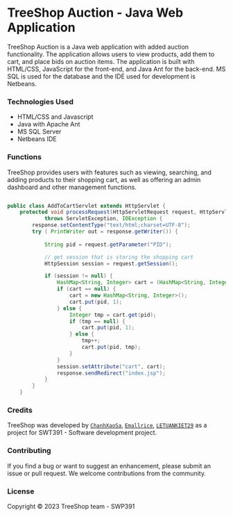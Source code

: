 # TreeShop Auction - Java Web Application

TreeShop Auction is a Java web application with added auction functionality. The application allows users to view products, add them to cart, and place bids on auction items. The application is built with HTML/CSS, JavaScript for the front-end, and Java Ant for the back-end. MS SQL is used for the database and the IDE used for development is Netbeans.



### Technologies Used

* HTML/CSS and Javascript 
* Java with Apache Ant
* MS SQL Server
* Netbeans IDE

### Functions

TreeShop provides users with features such as viewing, searching, and adding products to their shopping cart, as well as offering an admin dashboard and other management functions.

```java

public class AddToCartServlet extends HttpServlet {
    protected void processRequest(HttpServletRequest request, HttpServletResponse response)
            throws ServletException, IOException {
        response.setContentType("text/html;charset=UTF-8");
        try ( PrintWriter out = response.getWriter()) {
            
            String pid = request.getParameter("PID");

            // get session that is storing the shopping cart
            HttpSession session = request.getSession();

            if (session != null) {
                HashMap<String, Integer> cart = (HashMap<String, Integer>) session.getAttribute("cart");
                if (cart == null) {   
                    cart = new HashMap<String, Integer>();
                    cart.put(pid, 1);
                } else {
                    Integer tmp = cart.get(pid);
                    if (tmp == null) {
                        cart.put(pid, 1);
                    } else {
                        tmp++;
                        cart.put(pid, tmp);
                    }
                }
                session.setAttribute("cart", cart);
                response.sendRedirect("index.jsp");
            }
        }
    }

```

### Credits

TreeShop was developed by [`ChanhXaoSa`](https://github.com/ChanhXaoSa), [`Emallrice`](https://github.com/emallrice), [`LETUANKIET29`](https://github.com/LETUANKIET29) as a project for SWT391 - Software development project.

### Contributing

If you find a bug or want to suggest an enhancement, please submit an issue or pull request. We welcome contributions from the community.

### License

Copyright © 2023 TreeShop team - SWP391
